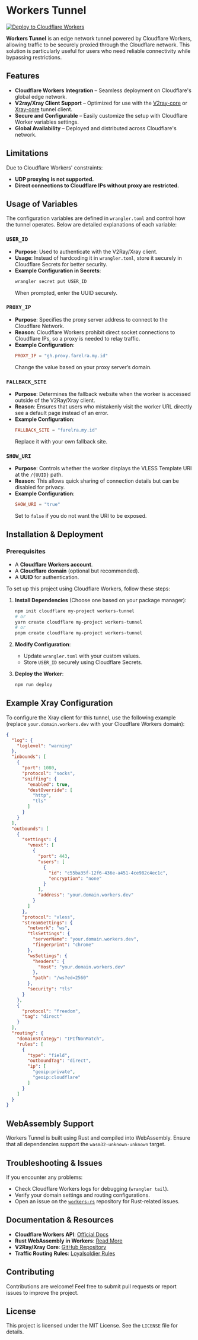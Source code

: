 # Workers Tunnel

[![Deploy to Cloudflare Workers](https://deploy.workers.cloudflare.com/button)](https://deploy.workers.cloudflare.com/?url=https://github.com/zhu327/workers-tunnel/tree/main)

**Workers Tunnel** is an edge network tunnel powered by Cloudflare Workers, allowing traffic to be securely proxied through the Cloudflare network. This solution is particularly useful for users who need reliable connectivity while bypassing restrictions.

## Features

- **Cloudflare Workers Integration** – Seamless deployment on Cloudflare's global edge network.
- **V2ray/Xray Client Support** – Optimized for use with the [V2ray-core](https://github.com/v2fly/v2ray-core) or [Xray-core](https://github.com/XTLS/Xray-core) tunnel client.
- **Secure and Configurable** – Easily customize the setup with Cloudflare Worker variables settings.
- **Global Availability** – Deployed and distributed across Cloudflare's network.

## Limitations

Due to Cloudflare Workers' constraints:
- **UDP proxying is not supported.**
- **Direct connections to Cloudflare IPs without proxy are restricted.**

## Usage of Variables

The configuration variables are defined in `wrangler.toml` and control how the tunnel operates. Below are detailed explanations of each variable:

### `USER_ID`

- **Purpose**: Used to authenticate with the V2Ray/Xray client.
- **Usage**: Instead of hardcoding it in `wrangler.toml`, store it securely in Cloudflare Secrets for better security.
- **Example Configuration in Secrets**:
  ```sh
  wrangler secret put USER_ID
  ```
  When prompted, enter the UUID securely.

### `PROXY_IP`

- **Purpose**: Specifies the proxy server address to connect to the Cloudflare Network.
- **Reason**: Cloudflare Workers prohibit direct socket connections to Cloudflare IPs, so a proxy is needed to relay traffic.
- **Example Configuration**:
  ```toml
  PROXY_IP = "gh.proxy.farelra.my.id"
  ```
  Change the value based on your proxy server’s domain.

### `FALLBACK_SITE`

- **Purpose**: Determines the fallback website when the worker is accessed outside of the V2Ray/Xray client.
- **Reason**: Ensures that users who mistakenly visit the worker URL directly see a default page instead of an error.
- **Example Configuration**:
  ```toml
  FALLBACK_SITE = "farelra.my.id"
  ```
  Replace it with your own fallback site.

### `SHOW_URI`

- **Purpose**: Controls whether the worker displays the VLESS Template URI at the `/{UUID}` path.
- **Reason**: This allows quick sharing of connection details but can be disabled for privacy.
- **Example Configuration**:
  ```toml
  SHOW_URI = "true"
  ```
  Set to `false` if you do not want the URI to be exposed.

## Installation & Deployment

### Prerequisites
- A **Cloudflare Workers account**.
- A **Cloudflare domain** (optional but recommended).
- A **UUID** for authentication.

To set up this project using Cloudflare Workers, follow these steps:

1. **Install Dependencies** (Choose one based on your package manager):

   ```sh
   npm init cloudflare my-project workers-tunnel
   # or
   yarn create cloudflare my-project workers-tunnel
   # or
   pnpm create cloudflare my-project workers-tunnel
   ```

2. **Modify Configuration**:

   - Update `wrangler.toml` with your custom values.
   - Store `USER_ID` securely using Cloudflare Secrets.

3. **Deploy the Worker**:

   ```sh
   npm run deploy
   ```

## Example Xray Configuration

To configure the Xray client for this tunnel, use the following example (replace `your.domain.workers.dev` with your Cloudflare Workers domain):

```json
{
  "log": {
    "loglevel": "warning"
  },
  "inbounds": [
    {
      "port": 1080,
      "protocol": "socks",
      "sniffing": {
        "enabled": true,
        "destOverride": [
          "http",
          "tls"
        ]
      }
    }
  ],
  "outbounds": [
    {
      "settings": {
        "vnext": [
          {
            "port": 443,
            "users": [
              {
                "id": "c55ba35f-12f6-436e-a451-4ce982c4ec1c",
                "encryption": "none"
              }
            ],
            "address": "your.domain.workers.dev"
          }
        ]
      },
      "protocol": "vless",
      "streamSettings": {
        "network": "ws",
        "tlsSettings": {
          "serverName": "your.domain.workers.dev",
          "fingerprint": "chrome"
        },
        "wsSettings": {
          "headers": {
            "Host": "your.domain.workers.dev"
          },
          "path": "/ws?ed=2560"
        },
        "security": "tls"
      }
    },
    {
      "protocol": "freedom",
      "tag": "direct"
    }
  ],
  "routing": {
    "domainStrategy": "IPIfNonMatch",
    "rules": [
      {
        "type": "field",
        "outboundTag": "direct",
        "ip": [
          "geoip:private",
          "geoip:cloudflare"
        ]
      }
    ]
  }
}
```

## WebAssembly Support

Workers Tunnel is built using Rust and compiled into WebAssembly. Ensure that all dependencies support the `wasm32-unknown-unknown` target.

## Troubleshooting & Issues

If you encounter any problems:
- Check Cloudflare Workers logs for debugging (`wrangler tail`).
- Verify your domain settings and routing configurations.
- Open an issue on the [`workers-rs`](https://github.com/cloudflare/workers-rs) repository for Rust-related issues.

## Documentation & Resources

- **Cloudflare Workers API**: [Official Docs](https://developers.cloudflare.com/workers/)
- **Rust WebAssembly in Workers**: [Read More](https://developers.cloudflare.com/workers/runtime-apis/webassembly/rust/)
- **V2Ray/Xray Core**: [GitHub Repository](https://github.com/XTLS/Xray-core)
- **Traffic Routing Rules**: [Loyalsoldier Rules](https://github.com/Loyalsoldier/v2ray-rules-dat)

## Contributing

Contributions are welcome! Feel free to submit pull requests or report issues to improve the project.

## License

This project is licensed under the MIT License. See the `LICENSE` file for details.

